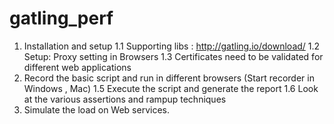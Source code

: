# gatling_perf

1. Installation and setup
	1.1 Supporting libs : http://gatling.io/download/
	1.2 Setup: Proxy setting in Browsers
	1.3 Certificates need to be validated for different web applications
2. Record the basic script and run in different browsers (Start recorder in Windows , Mac)
	1.5 Execute the script and generate the report
	1.6 Look at the various assertions and rampup techniques
3. Simulate the load on Web services.
